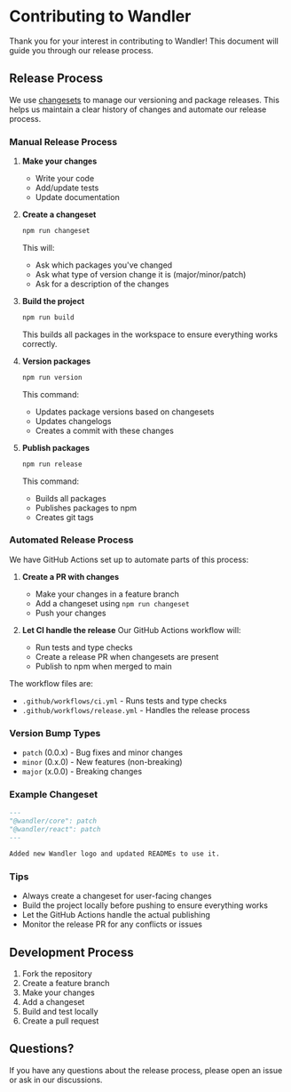 # Contributing to Wandler

Thank you for your interest in contributing to Wandler! This document will guide you through our
release process.

## Release Process

We use [changesets](https://github.com/changesets/changesets) to manage our versioning and package
releases. This helps us maintain a clear history of changes and automate our release process.

### Manual Release Process

1. **Make your changes**

   - Write your code
   - Add/update tests
   - Update documentation

2. **Create a changeset**

   ```bash
   npm run changeset
   ```

   This will:

   - Ask which packages you've changed
   - Ask what type of version change it is (major/minor/patch)
   - Ask for a description of the changes

3. **Build the project**

   ```bash
   npm run build
   ```

   This builds all packages in the workspace to ensure everything works correctly.

4. **Version packages**

   ```bash
   npm run version
   ```

   This command:

   - Updates package versions based on changesets
   - Updates changelogs
   - Creates a commit with these changes

5. **Publish packages**
   ```bash
   npm run release
   ```
   This command:
   - Builds all packages
   - Publishes packages to npm
   - Creates git tags

### Automated Release Process

We have GitHub Actions set up to automate parts of this process:

1. **Create a PR with changes**

   - Make your changes in a feature branch
   - Add a changeset using `npm run changeset`
   - Push your changes

2. **Let CI handle the release** Our GitHub Actions workflow will:
   - Run tests and type checks
   - Create a release PR when changesets are present
   - Publish to npm when merged to main

The workflow files are:

- `.github/workflows/ci.yml` - Runs tests and type checks
- `.github/workflows/release.yml` - Handles the release process

### Version Bump Types

- `patch` (0.0.x) - Bug fixes and minor changes
- `minor` (0.x.0) - New features (non-breaking)
- `major` (x.0.0) - Breaking changes

### Example Changeset

```markdown
---
"@wandler/core": patch
"@wandler/react": patch
---

Added new Wandler logo and updated READMEs to use it.
```

### Tips

- Always create a changeset for user-facing changes
- Build the project locally before pushing to ensure everything works
- Let the GitHub Actions handle the actual publishing
- Monitor the release PR for any conflicts or issues

## Development Process

1. Fork the repository
2. Create a feature branch
3. Make your changes
4. Add a changeset
5. Build and test locally
6. Create a pull request

## Questions?

If you have any questions about the release process, please open an issue or ask in our discussions.
